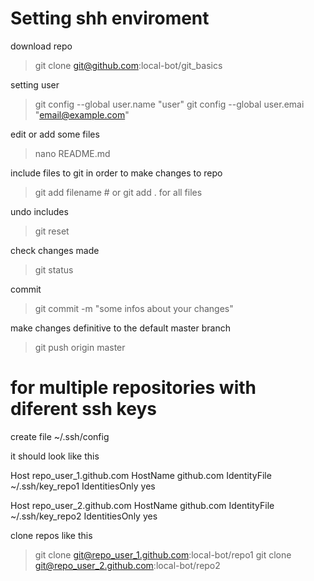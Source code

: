 
# Setting shh enviroment

download repo
> git clone git@github.com:local-bot/git_basics

setting user
> git config --global user.name "user"
> git config --global user.emai "email@example.com"


edit or add some files
>nano README.md

include files to git in order to make changes to repo
> git add filename # or git add . for all files

undo includes
> git reset

check changes made
> git status

commit
> git commit -m "some infos about your changes"

make changes definitive to the default master branch
> git push origin master

# for multiple repositories with diferent ssh keys

create file ~/.ssh/config 

it should look like this

Host repo_user_1.github.com
  HostName github.com
  IdentityFile ~/.ssh/key_repo1
  IdentitiesOnly yes

Host repo_user_2.github.com
  HostName github.com
  IdentityFile ~/.ssh/key_repo2
  IdentitiesOnly yes

clone repos like this
> git clone git@repo_user_1.github.com:local-bot/repo1
> git clone git@repo_user_2.github.com:local-bot/repo2